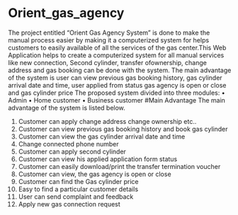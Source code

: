 # Orient_gas_agency
The project entitled “Orient Gas Agency System” is done to make the manual
process easier by making it a computerized system for helps customers to easily
available of all the services of the gas center.This Web Application helps to
create a computerized system for all manual services like new connection,
Second cylinder, transfer ofownership, change address and gas booking can be
done with the system.
The main advantage of the system is user can view previous gas booking
history, gas cylinder arrival date and time, user applied from status gas agency
is open or close and gas cylinder price
The proposed system divided into three modules:
• Admin
• Home customer
• Business customer
#Main Advantage
The main advantage of the system is listed below.
1. Customer can apply change address change ownership etc..
2. Customer can view previous gas booking history and  book gas cylinder
3. Customer can view the gas cylinder arrival date and time
4. Change connected phone number
5. Customer can apply second cylinder
6. Customer can view his applied application form status
7. Customer can easily download/print the transfer termination voucher
8. Customer can view, the gas agency is open or close
9. Customer can find the Gas cylinder price
10. Easy to find a particular customer details
11. User can send complaint and feedback
12. Apply new gas connection request
